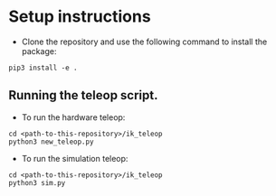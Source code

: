 # Setup instructions
- Clone the repository and use the following command to install the package:
```
pip3 install -e .
```

## Running the teleop script.
- To run the hardware teleop:
```
cd <path-to-this-repository>/ik_teleop
python3 new_teleop.py
```

- To run the simulation teleop:
```
cd <path-to-this-repository>/ik_teleop
python3 sim.py
```